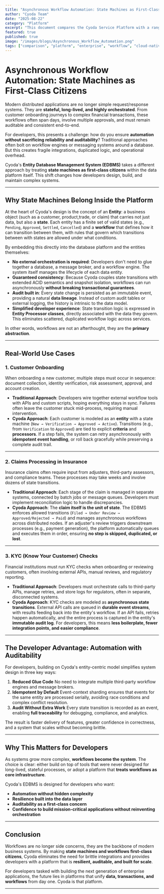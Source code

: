 ```yaml
---
title: "Asynchronous Workflow Automation: State Machines as First-Class Citizens"
author: "Cyoda Team"
date: "2025-08-22"
category: "Platform"
excerpt: "This document compares the Cyoda Service Platform with a range of tools for workflow orchestration, data integration, cloud-native services, and AI-assisted development."
featured: true
published: true
image: "/images/blogs/Asynchronous_Workflow_Automation.png"
tags: ["comparison", "platform", "enterprise", "workflow", "cloud-native"]
---
```


# Asynchronous Workflow Automation: State Machines as First-Class Citizens

Modern distributed applications are no longer simple request/response
systems. They are **stateful, long-lived, and highly orchestrated**.
From customer onboarding journeys to complex financial transactions,
these workflows often span days, involve multiple approvals, and must
remain auditable and consistent end-to-end.

For developers, this presents a challenge: how do you ensure
**automation without sacrificing reliability and auditability**?
Traditional approaches often bolt on workflow engines or messaging
systems around a database. But this creates fragile integrations,
duplicated logic, and operational overhead.

Cyoda's **Entity Database Management System (EDBMS)** takes a different
approach by treating **state machines as first-class citizens** within
the data platform itself. This shift changes how developers design, build, 
and maintain complex systems.

------------------------------------------------------------------------

## Why State Machines Belong Inside the Platform

At the heart of Cyoda's design is the concept of an **Entity**: a
business object (such as a customer, product,trade, or claim) that carries not
just data, but also a **state**. Each entity has a finite set of valid
states (e.g., `Pending`, `Approved`, `Settled`, `Cancelled`) and a **workflow** that
defines how it can transition between them, with rules that govern which transitions 
between with states are allowed under what conditions.

By embedding this directly into the database platform and the entities themselves:

-   **No external orchestration is required**: Developers don't need to
    glue together a database, a message broker, and a workflow engine.
    The system itself manages the lifecycle of each data entity.
-   **Guaranteed consistency**: Because Cyoda couples state transitions
    with extended ACID semantics and snapshot isolation, workflows can
    run asynchronously **without breaking transactional guarantees**.
-   **Audit built in**: Every state change is persisted as an immutable
    event, providing a natural **data lineage**. Instead of custom audit
    tables or external logging, the history is intrinsic to the data
    model.
-   **Simplified developer experience**: State transition logic is
    expressed in **Entity Processor classes**, directly associated with
    the data they govern. This eliminates scattered, duplicated workflow
    logic across services.

In other words, workflows are not an afterthought, they are the
**primary abstraction**.

------------------------------------------------------------------------

## Real-World Use Cases

### 1. **Customer Onboarding**

When onboarding a new customer, multiple steps must occur in sequence:
document collection, identity verification, risk assessment, approval,
and account creation.

-   **Traditional Approach**: Developers wire together external workflow
    tools with APIs and custom scripts, hoping everything stays in sync.
    Failures often leave the customer stuck mid-process, requiring
    manual intervention.
-   **Cyoda Approach**: Each customer is modeled as an **entity** with a
    state machine (`New → Verification → Approved → Active`).
    Transitions (e.g., from `Verification` to `Approved`) are tied to
    explicit **criteria** and **processors**. If a step fails, the
    system can retry asynchronously with **idempotent event handling**,
    or roll back gracefully while preserving a complete audit
    trail.

------------------------------------------------------------------------

### 2. **Claims Processing in Insurance**

Insurance claims often require input from adjusters, third-party
assessors, and compliance teams. These processes may take weeks and
involve dozens of state transitions.

-   **Traditional Approach**: Each stage of the claim is managed in
    separate systems, connected by batch jobs or message queues.
    Developers must implement reconciliation logic to handle
    discrepancies.
-   **Cyoda Approach**: The **claim itself is the unit of state**. The
    EDBMS enforces allowed transitions
    (`Filed → Under Review → Approved/Rejected → Paid`) and manages
    asynchronous workflows across distributed nodes. If an adjuster's
    review triggers downstream processes (e.g., payment generation), the
    platform automatically queues and executes them in order, ensuring
    **no step is skipped, duplicated, or lost**.

------------------------------------------------------------------------

### 3. **KYC (Know Your Customer) Checks**

Financial institutions must run KYC checks when onboarding or reviewing
customers, often involving external APIs, manual reviews, and regulatory
reporting.

-   **Traditional Approach**: Developers must orchestrate calls to
    third-party APIs, manage retries, and store logs for
    regulators, often in separate, disconnected systems.
-   **Cyoda Approach**: KYC checks are modeled as **asynchronous state
    transitions**. External API calls are queued in **durable event
    streams**, with results feeding back into the entity's workflow. If
    an API fails, retries happen automatically, and the entire process
    is captured in the entity's **immutable audit log**. For developers,
    this means **less boilerplate, fewer integration points, and easier
    compliance**.

------------------------------------------------------------------------

## The Developer Advantage: Automation with Auditability

For developers, building on Cyoda's entity-centric model simplifies
system design in three key ways:

1.  **Reduced Glue Code**  No need to integrate multiple third-party
    workflow engines and message brokers.
2.  **Idempotent by Default**  Event-context sharding ensures that
    events for the same entity are processed serially, avoiding race
    conditions and complex conflict
    resolution.
3.  **Audit Without Extra Work**  Every state transition is recorded
    as an event, enabling **full traceability** for debugging,
    compliance, and analytics.

The result is faster delivery of features, greater confidence in
correctness, and a system that scales without becoming brittle.

------------------------------------------------------------------------

## Why This Matters for Developers

As systems grow more complex, **workflows become the system**. The
choice is clear: either build on top of tools that were never designed
for long-lived, stateful processes, or adopt a platform that **treats
workflows as core infrastructure**.

Cyoda's EDBMS is designed for developers who want:

-   **Automation without hidden complexity**
-   **Resilience built into the data layer**
-   **Auditability as a first-class concern**
-   **Confidence to build mission-critical applications without
    reinventing orchestration**

------------------------------------------------------------------------

## Conclusion

Workflows are no longer side concerns, they are the backbone of modern
business systems. By making **state machines and workflows first-class
citizens**, Cyoda eliminates the need for brittle integrations and
provides developers with a platform that is **resilient, auditable, and
built for scale**.

For developers tasked with building the next generation of enterprise
applications, the future lies in platforms that unify **data,
transactions, and workflows** from day one. Cyoda is that platform.

------------------------------------------------------------------------
